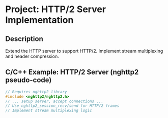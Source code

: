 # Project: HTTP/2 Server Implementation

## Description
Extend the HTTP server to support HTTP/2. Implement stream multiplexing and header compression.

## C/C++ Example: HTTP/2 Server (nghttp2 pseudo-code)
```c++
// Requires nghttp2 library
#include <nghttp2/nghttp2.h>
// ... setup server, accept connections ...
// Use nghttp2_session_recv/send for HTTP/2 frames
// Implement stream multiplexing logic
```
